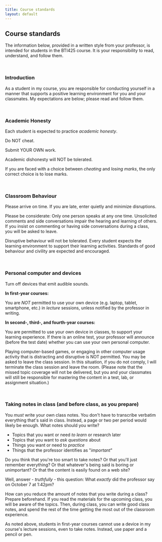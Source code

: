 ```yaml
---
title: Course standards
layout: default
---
```


## Course standards

The information below, provided in a written style from your professor, is intended for students in the BTI425 course. It is your responsibility to read, understand, and follow them. 

<br>

### Introduction

As a student in my course, you are responsible for conducting yourself in a manner that supports a positive learning environment for you and your classmates. My expectations are below; please read and follow them.

<br>

### Academic Honesty

Each student is expected to practice *academic honesty*.

Do NOT cheat.

Submit YOUR OWN work. 

Academic dishonesty will NOT be tolerated.

If you are faced with a choice between *cheating* and *losing marks*, the only correct choice is to lose marks.

<br>

### Classroom Behaviour

Please arrive on time. If you are late, enter quietly and minimize disruptions.

Please be considerate: Only one person speaks at any one time. Unsolicited comments and side conversations impair the hearing and learning of others. If you insist on commenting or having side conversations during a class, you will be asked to leave.

Disruptive behaviour will not be tolerated. Every student expects the learning environment to support their learning activities. Standards of good behaviour and civility are expected and encouraged.

<br>

### Personal computer and devices

Turn off devices that emit audible sounds.

**In first-year courses:**

You are *NOT* permitted to use your own device (e.g. laptop, tablet, smartphone, etc.) in *lecture* sessions, unless notified by the professor in writing.

**In second-, third-, and fourth-year courses:**

You are permitted to use your own device in classes, to support your learning experience. If there is an online test, your professor will announce (before the test date) whether you can use your own personal computer.

Playing computer-based games, or engaging in other computer usage activity that is distracting and disruptive is NOT permitted. You may be asked to leave the class session. In this situation, if you do not comply, I will terminate the class session and leave the room. (Please note that the missed topic coverage will not be delivered, but you and your classmates will still be responsible for mastering the content in a test, lab, or assignment situation.)

<br>

### Taking notes in class (and before class, as you prepare)

You *must* write your own class notes. You don't have to transcribe verbatim everything that's said in class. Instead, a page or two per period would likely be enough. What notes should you write?
* Topics that you want or need *to learn* or research later
* Topics that you want to *ask questions* about
* Things you want or need to *practice*
* Things that the professor identifies as "*important*"

Do you think that you're too smart to take notes? Or that you'll just remember everything? Or that whatever's being said is boring or unimportant? Or that the content is easily found on a web site?

Well, answer - *truthfully* - this question: What *exactly* did the professor say on October 7 at 1:42pm? 

How can you reduce the amount of notes that you write during a class? Prepare beforehand. If you read the materials for the upcoming class, you will be aware of the topics. Then, during class, you can write good class notes, and spend the rest of the time getting the most out of the classroom experience.

As noted above, students in first-year courses cannot use a device in my course's lecture sessions, even to take notes. Instead, use paper and a pencil or pen.

<br>
